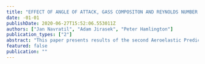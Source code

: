 ```yaml
---
title: "EFFECT OF ANGLE OF ATTACK, GASS COMPOSITON AND REYNOLDS NUMBER ON FLUTTER BOUNDARY OF BENCHMARK SUPER-CRITICAL WING"
date: -01-01
publishDate: 2020-06-27T15:52:06.553011Z
authors: ["Jan Navratil", "Adam Jirasek", "Peter Hamlington"]
publication_types: ["2"]
abstract: "This paper presents results of the second Aeroelastic Prediction Workshop which uses the Benchmark Super-Critical Wing, BSCW at ﬂutter conditions as a common test case. The primary purpose of this study is to evaluate the effect of angle of attack. To do so, we analyzed BSCW wing at three angles of attack - α = 0deg, α = 1deg and α = 5deg. The second task is to evaluate the effect of gas composition on ﬂutter boundary. The two gases are R-12 heavy gas which was used as a test medium for the wind tunnel test and air."
featured: false
publication: ""
---
```


